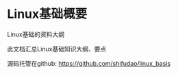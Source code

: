 # Linux基础概要

Linux基础的资料大纲

此文档汇总Linux基础知识大纲、要点

源码托管在github: https://github.com/shifudao/linux_basis
